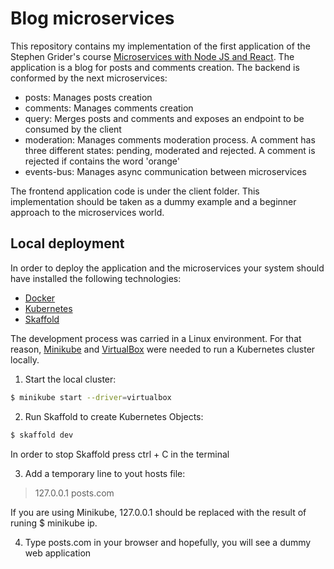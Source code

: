 # Blog microservices

This repository contains my implementation of the first application of the Stephen Grider's course [Microservices with Node JS and React](https://www.udemy.com/course/microservices-with-node-js-and-react/). The application is a blog for posts and comments creation. The backend is conformed by the next microservices:

- posts: Manages posts creation
- comments: Manages comments creation
- query: Merges posts and comments and exposes an endpoint to be consumed by the client
- moderation: Manages comments moderation process. A comment has three different states: pending, moderated and rejected. A comment is rejected if contains the word 'orange'
- events-bus: Manages async communication between microservices

The frontend application code is under the client folder. This implementation should be taken as a dummy example and a beginner approach to the microservices world.

## Local deployment

In order to deploy the application and the microservices your system should have installed the following technologies:

- [Docker](https://www.docker.com/)
- [Kubernetes](https://kubernetes.io/)
- [Skaffold](https://skaffold.dev/)

The development process was carried in a Linux environment. For that reason, [Minikube](https://minikube.sigs.k8s.io/docs/) and [VirtualBox](https://www.virtualbox.org/) were needed to run a Kubernetes cluster locally.

1. Start the local cluster:

```bash
$ minikube start --driver=virtualbox
```

2. Run Skaffold to create Kubernetes Objects:

```bash
$ skaffold dev
```

In order to stop Skaffold press ctrl + C in the terminal

3. Add a temporary line to yout hosts file:

> 127.0.0.1 posts.com

If you are using Minikube, 127.0.0.1 should be replaced with the result of runing \$ minikube ip.

4. Type posts.com in your browser and hopefully, you will see a dummy web application
